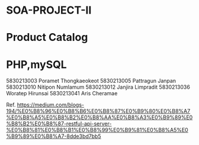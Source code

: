 # SOA-PROJECT-II
# Product Catalog
# PHP,mySQL
5830213003	Poramet Thongkaeokeot
5830213005	Pattragun  Janpan
5830213010	Nitipon  Numlamum
5830213012	Janjira  Limpradit
5830213036	Woratep Hirunsai
5830213041	Aris Cheramae



Ref.
https://medium.com/blogs-194/%E0%B8%96%E0%B8%B6%E0%B8%87%E0%B9%80%E0%B8%A7%E0%B8%A5%E0%B8%B2%E0%B8%AA%E0%B8%A3%E0%B9%89%E0%B8%B2%E0%B8%87-restful-api-server-%E0%B8%81%E0%B8%B1%E0%B8%99%E0%B9%81%E0%B8%A5%E0%B9%89%E0%B8%A7-8dde3bd7bb5
